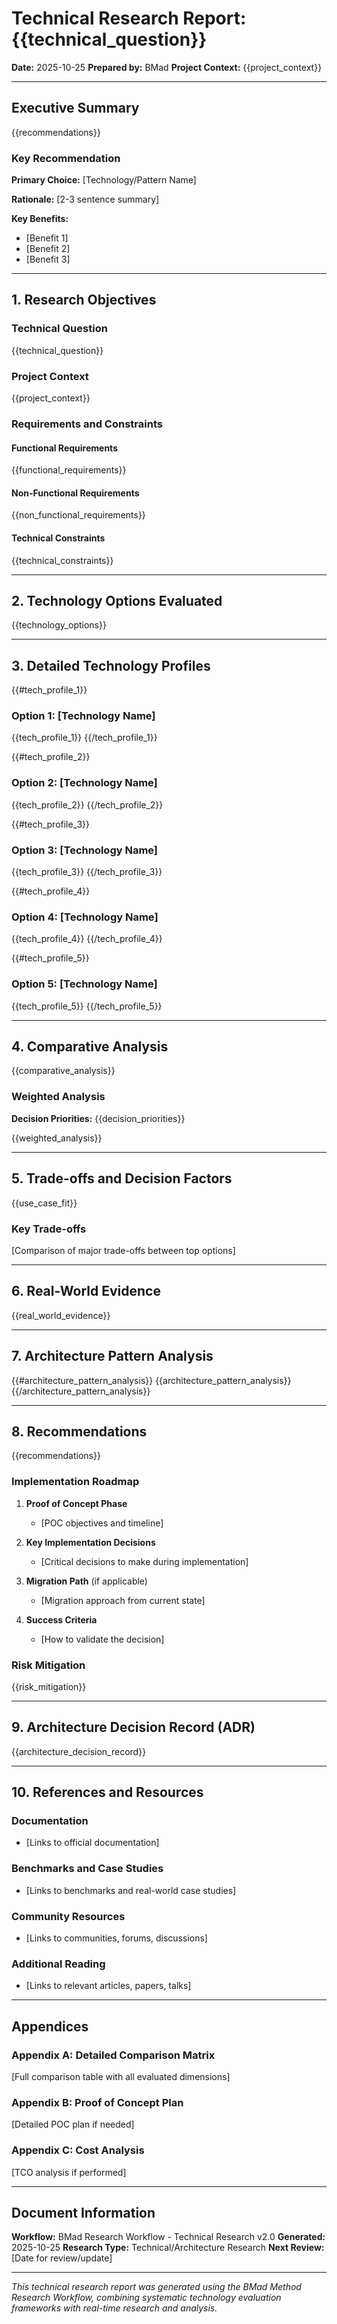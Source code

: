# Technical Research Report: {{technical_question}}

**Date:** 2025-10-25
**Prepared by:** BMad
**Project Context:** {{project_context}}

---

## Executive Summary

{{recommendations}}

### Key Recommendation

**Primary Choice:** [Technology/Pattern Name]

**Rationale:** [2-3 sentence summary]

**Key Benefits:**

- [Benefit 1]
- [Benefit 2]
- [Benefit 3]

---

## 1. Research Objectives

### Technical Question

{{technical_question}}

### Project Context

{{project_context}}

### Requirements and Constraints

#### Functional Requirements

{{functional_requirements}}

#### Non-Functional Requirements

{{non_functional_requirements}}

#### Technical Constraints

{{technical_constraints}}

---

## 2. Technology Options Evaluated

{{technology_options}}

---

## 3. Detailed Technology Profiles

{{#tech_profile_1}}

### Option 1: [Technology Name]

{{tech_profile_1}}
{{/tech_profile_1}}

{{#tech_profile_2}}

### Option 2: [Technology Name]

{{tech_profile_2}}
{{/tech_profile_2}}

{{#tech_profile_3}}

### Option 3: [Technology Name]

{{tech_profile_3}}
{{/tech_profile_3}}

{{#tech_profile_4}}

### Option 4: [Technology Name]

{{tech_profile_4}}
{{/tech_profile_4}}

{{#tech_profile_5}}

### Option 5: [Technology Name]

{{tech_profile_5}}
{{/tech_profile_5}}

---

## 4. Comparative Analysis

{{comparative_analysis}}

### Weighted Analysis

**Decision Priorities:**
{{decision_priorities}}

{{weighted_analysis}}

---

## 5. Trade-offs and Decision Factors

{{use_case_fit}}

### Key Trade-offs

[Comparison of major trade-offs between top options]

---

## 6. Real-World Evidence

{{real_world_evidence}}

---

## 7. Architecture Pattern Analysis

{{#architecture_pattern_analysis}}
{{architecture_pattern_analysis}}
{{/architecture_pattern_analysis}}

---

## 8. Recommendations

{{recommendations}}

### Implementation Roadmap

1. **Proof of Concept Phase**
   - [POC objectives and timeline]

2. **Key Implementation Decisions**
   - [Critical decisions to make during implementation]

3. **Migration Path** (if applicable)
   - [Migration approach from current state]

4. **Success Criteria**
   - [How to validate the decision]

### Risk Mitigation

{{risk_mitigation}}

---

## 9. Architecture Decision Record (ADR)

{{architecture_decision_record}}

---

## 10. References and Resources

### Documentation

- [Links to official documentation]

### Benchmarks and Case Studies

- [Links to benchmarks and real-world case studies]

### Community Resources

- [Links to communities, forums, discussions]

### Additional Reading

- [Links to relevant articles, papers, talks]

---

## Appendices

### Appendix A: Detailed Comparison Matrix

[Full comparison table with all evaluated dimensions]

### Appendix B: Proof of Concept Plan

[Detailed POC plan if needed]

### Appendix C: Cost Analysis

[TCO analysis if performed]

---

## Document Information

**Workflow:** BMad Research Workflow - Technical Research v2.0
**Generated:** 2025-10-25
**Research Type:** Technical/Architecture Research
**Next Review:** [Date for review/update]

---

_This technical research report was generated using the BMad Method Research Workflow, combining systematic technology evaluation frameworks with real-time research and analysis._
